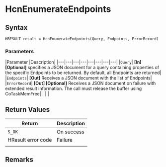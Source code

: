 # HcnEnumerateEndpoints

## Syntax
`HRESULT result = HcnEnumerateEndpoints(Query, Endpoints, ErrorRecord)`

### Parameters
|Parameter     |Description|
|---|---|---|---|---|---|---|---| 
|`Query`| **[In] [Optional]** specifies a JSON document for a query containing properties of the specific Endpoints to be returned. By default, all Endpoints are returned|
|`Endpoints`| **[Out]** Receives a JSON document with the list of Endpoints|
|`ErrorRecord`| **[Out] [Optional]** Receives a JSON document on failure with extended result information. The call must release the buffer using CoTaskMemFree|
|    |    | 



## Return Values
|Return | Description|
|---|---|
|`S_OK`|On success|
|HResult error code|Failure|
|     |     |

## Remarks